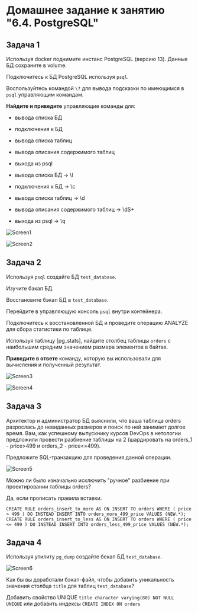 # Домашнее задание к занятию "6.4. PostgreSQL"

## Задача 1

Используя docker поднимите инстанс PostgreSQL (версию 13). Данные БД сохраните в volume.

Подключитесь к БД PostgreSQL используя `psql`.

Воспользуйтесь командой `\?` для вывода подсказки по имеющимся в `psql` управляющим командам.

**Найдите и приведите** управляющие команды для:
- вывода списка БД
- подключения к БД
- вывода списка таблиц
- вывода описания содержимого таблиц
- выхода из psql

- вывода списка БД -> \l
- подключения к БД -> \c
- вывода списка таблиц -> \d 
- вывода описания содержимого таблиц -> \dS+
- выхода из psql -> \q


![Screen1](https://github.com/emilsuleymanov/devops-netology/blob/main/06-db-04-postgresql/screen1.png)

![Screen2](https://github.com/emilsuleymanov/devops-netology/blob/main/06-db-04-postgresql/screen2.png)


## Задача 2

Используя `psql` создайте БД `test_database`.

Изучите бэкап БД.

Восстановите бэкап БД в `test_database`.

Перейдите в управляющую консоль `psql` внутри контейнера.

Подключитесь к восстановленной БД и проведите операцию ANALYZE для сбора статистики по таблице.

Используя таблицу [pg_stats], найдите столбец таблицы `orders` 
с наибольшим средним значением размера элементов в байтах.

**Приведите в ответе** команду, которую вы использовали для вычисления и полученный результат.

![Screen3](https://github.com/emilsuleymanov/devops-netology/blob/main/06-db-04-postgresql/screen3.png)

![Screen4](https://github.com/emilsuleymanov/devops-netology/blob/main/06-db-04-postgresql/screen4.png)


## Задача 3

Архитектор и администратор БД выяснили, что ваша таблица orders разрослась до невиданных размеров и
поиск по ней занимает долгое время. Вам, как успешному выпускнику курсов DevOps в нетологии предложили
провести разбиение таблицы на 2 (шардировать на orders_1 - price>499 и orders_2 - price<=499).

Предложите SQL-транзакцию для проведения данной операции.

![Screen5](https://github.com/emilsuleymanov/devops-netology/blob/main/06-db-04-postgresql/screen5.png)

Можно ли было изначально исключить "ручное" разбиение при проектировании таблицы orders?

Да, если прописать правила вставки.

```
CREATE RULE orders_insert_to_more AS ON INSERT TO orders WHERE ( price > 499 ) DO INSTEAD INSERT INTO orders_more_499_price VALUES (NEW.*);
CREATE RULE orders_insert_to_less AS ON INSERT TO orders WHERE ( price <= 499 ) DO INSTEAD INSERT INTO orders_less_499_price VALUES (NEW.*);
```
## Задача 4

Используя утилиту `pg_dump` создайте бекап БД `test_database`.

![Screen6](https://github.com/emilsuleymanov/devops-netology/blob/main/06-db-04-postgresql/screen6.png)

Как бы вы доработали бэкап-файл, чтобы добавить уникальность значения столбца `title` для таблиц `test_database`?

Добавить свойство UNIQUE ```title character varying(80) NOT NULL UNIQUE``` или добавить индексы ```CREATE INDEX ON orders```




